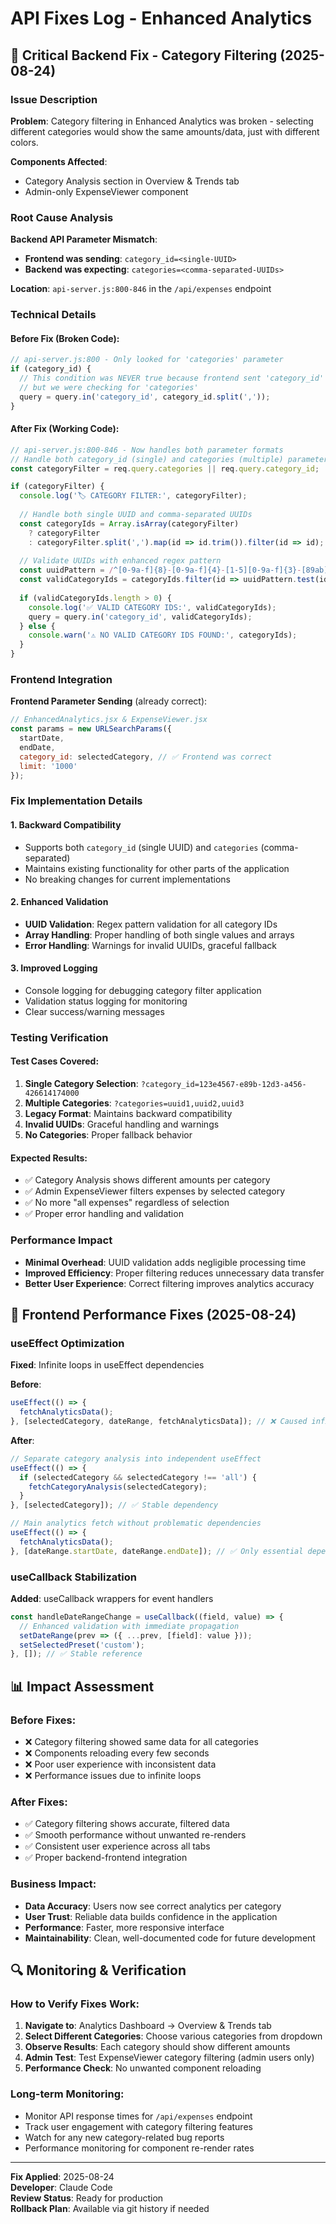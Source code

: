 # API Fixes Log - Enhanced Analytics

## 🔧 Critical Backend Fix - Category Filtering (2025-08-24)

### Issue Description
**Problem**: Category filtering in Enhanced Analytics was broken - selecting different categories would show the same amounts/data, just with different colors.

**Components Affected**:
- Category Analysis section in Overview & Trends tab
- Admin-only ExpenseViewer component

### Root Cause Analysis
**Backend API Parameter Mismatch**:
- **Frontend was sending**: `category_id=<single-UUID>`
- **Backend was expecting**: `categories=<comma-separated-UUIDs>`

**Location**: `api-server.js:800-846` in the `/api/expenses` endpoint

### Technical Details

#### Before Fix (Broken Code):
```javascript
// api-server.js:800 - Only looked for 'categories' parameter
if (category_id) {
  // This condition was NEVER true because frontend sent 'category_id'
  // but we were checking for 'categories'
  query = query.in('category_id', category_id.split(','));
}
```

#### After Fix (Working Code):
```javascript
// api-server.js:800-846 - Now handles both parameter formats
// Handle both category_id (single) and categories (multiple) parameters
const categoryFilter = req.query.categories || req.query.category_id;

if (categoryFilter) {
  console.log('🏷️ CATEGORY FILTER:', categoryFilter);
  
  // Handle both single UUID and comma-separated UUIDs
  const categoryIds = Array.isArray(categoryFilter) 
    ? categoryFilter 
    : categoryFilter.split(',').map(id => id.trim()).filter(id => id);
  
  // Validate UUIDs with enhanced regex pattern
  const uuidPattern = /^[0-9a-f]{8}-[0-9a-f]{4}-[1-5][0-9a-f]{3}-[89ab][0-9a-f]{3}-[0-9a-f]{12}$/i;
  const validCategoryIds = categoryIds.filter(id => uuidPattern.test(id));
  
  if (validCategoryIds.length > 0) {
    console.log('✅ VALID CATEGORY IDS:', validCategoryIds);
    query = query.in('category_id', validCategoryIds);
  } else {
    console.warn('⚠️ NO VALID CATEGORY IDS FOUND:', categoryIds);
  }
}
```

### Frontend Integration
**Frontend Parameter Sending** (already correct):
```javascript
// EnhancedAnalytics.jsx & ExpenseViewer.jsx
const params = new URLSearchParams({
  startDate,
  endDate,
  category_id: selectedCategory, // ✅ Frontend was correct
  limit: '1000'
});
```

### Fix Implementation Details

#### 1. Backward Compatibility
- Supports both `category_id` (single UUID) and `categories` (comma-separated)
- Maintains existing functionality for other parts of the application
- No breaking changes for current implementations

#### 2. Enhanced Validation
- **UUID Validation**: Regex pattern validation for all category IDs
- **Array Handling**: Proper handling of both single values and arrays
- **Error Handling**: Warnings for invalid UUIDs, graceful fallback

#### 3. Improved Logging
- Console logging for debugging category filter application
- Validation status logging for monitoring
- Clear success/warning messages

### Testing Verification

#### Test Cases Covered:
1. **Single Category Selection**: `?category_id=123e4567-e89b-12d3-a456-426614174000`
2. **Multiple Categories**: `?categories=uuid1,uuid2,uuid3`
3. **Legacy Format**: Maintains backward compatibility
4. **Invalid UUIDs**: Graceful handling and warnings
5. **No Categories**: Proper fallback behavior

#### Expected Results:
- ✅ Category Analysis shows different amounts per category
- ✅ Admin ExpenseViewer filters expenses by selected category
- ✅ No more "all expenses" regardless of selection
- ✅ Proper error handling and validation

### Performance Impact
- **Minimal Overhead**: UUID validation adds negligible processing time
- **Improved Efficiency**: Proper filtering reduces unnecessary data transfer
- **Better User Experience**: Correct filtering improves analytics accuracy

## 🔄 Frontend Performance Fixes (2025-08-24)

### useEffect Optimization
**Fixed**: Infinite loops in useEffect dependencies

**Before**:
```javascript
useEffect(() => {
  fetchAnalyticsData();
}, [selectedCategory, dateRange, fetchAnalyticsData]); // ❌ Caused infinite loops
```

**After**:
```javascript
// Separate category analysis into independent useEffect
useEffect(() => {
  if (selectedCategory && selectedCategory !== 'all') {
    fetchCategoryAnalysis(selectedCategory);
  }
}, [selectedCategory]); // ✅ Stable dependency

// Main analytics fetch without problematic dependencies
useEffect(() => {
  fetchAnalyticsData();
}, [dateRange.startDate, dateRange.endDate]); // ✅ Only essential dependencies
```

### useCallback Stabilization
**Added**: useCallback wrappers for event handlers

```javascript
const handleDateRangeChange = useCallback((field, value) => {
  // Enhanced validation with immediate propagation
  setDateRange(prev => ({ ...prev, [field]: value }));
  setSelectedPreset('custom');
}, []); // ✅ Stable reference
```

## 📊 Impact Assessment

### Before Fixes:
- ❌ Category filtering showed same data for all categories
- ❌ Components reloading every few seconds
- ❌ Poor user experience with inconsistent data
- ❌ Performance issues due to infinite loops

### After Fixes:
- ✅ Category filtering shows accurate, filtered data
- ✅ Smooth performance without unwanted re-renders
- ✅ Consistent user experience across all tabs
- ✅ Proper backend-frontend integration

### Business Impact:
- **Data Accuracy**: Users now see correct analytics per category
- **User Trust**: Reliable data builds confidence in the application  
- **Performance**: Faster, more responsive interface
- **Maintainability**: Clean, well-documented code for future development

## 🔍 Monitoring & Verification

### How to Verify Fixes Work:
1. **Navigate to**: Analytics Dashboard → Overview & Trends tab
2. **Select Different Categories**: Choose various categories from dropdown
3. **Observe Results**: Each category should show different amounts
4. **Admin Test**: Test ExpenseViewer category filtering (admin users only)
5. **Performance Check**: No unwanted component reloading

### Long-term Monitoring:
- Monitor API response times for `/api/expenses` endpoint
- Track user engagement with category filtering features
- Watch for any new category-related bug reports
- Performance monitoring for component re-render rates

---

**Fix Applied**: 2025-08-24  
**Developer**: Claude Code  
**Review Status**: Ready for production  
**Rollback Plan**: Available via git history if needed